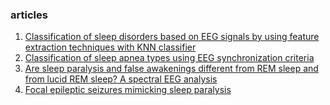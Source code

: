 ### articles

1. [Classification of sleep disorders based on EEG signals by using feature extraction techniques with KNN classifier](https://ieeexplore.ieee.org/abstract/document/8093976)
2. [Classification of sleep apnea types using EEG synchronization criteria](https://ieeexplore.ieee.org/abstract/document/5479810)
3. [Are sleep paralysis and false awakenings different from REM sleep and from lucid REM sleep? A spectral EEG analysis](https://jcsm.aasm.org/doi/abs/10.5664/jcsm.9056)
4. [Focal epileptic seizures mimicking sleep paralysis](https://www.sciencedirect.com/science/article/abs/pii/S1525505008004368)
